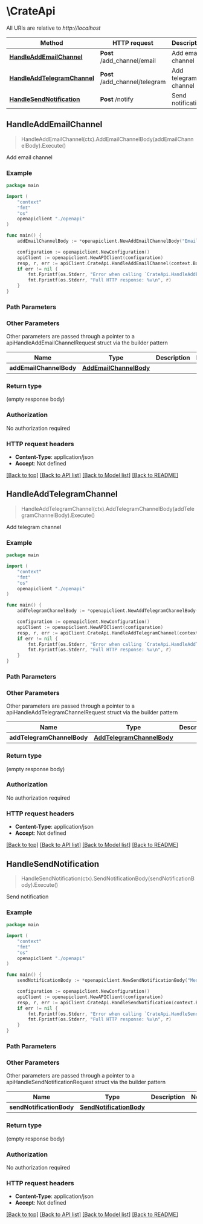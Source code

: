 # \CrateApi

All URIs are relative to *http://localhost*

Method | HTTP request | Description
------------- | ------------- | -------------
[**HandleAddEmailChannel**](CrateApi.md#HandleAddEmailChannel) | **Post** /add_channel/email | Add email channel
[**HandleAddTelegramChannel**](CrateApi.md#HandleAddTelegramChannel) | **Post** /add_channel/telegram | Add telegram channel
[**HandleSendNotification**](CrateApi.md#HandleSendNotification) | **Post** /notify | Send notification



## HandleAddEmailChannel

> HandleAddEmailChannel(ctx).AddEmailChannelBody(addEmailChannelBody).Execute()

Add email channel



### Example

```go
package main

import (
    "context"
    "fmt"
    "os"
    openapiclient "./openapi"
)

func main() {
    addEmailChannelBody := *openapiclient.NewAddEmailChannelBody("Email_example", "UserId_example") // AddEmailChannelBody | 

    configuration := openapiclient.NewConfiguration()
    apiClient := openapiclient.NewAPIClient(configuration)
    resp, r, err := apiClient.CrateApi.HandleAddEmailChannel(context.Background()).AddEmailChannelBody(addEmailChannelBody).Execute()
    if err != nil {
        fmt.Fprintf(os.Stderr, "Error when calling `CrateApi.HandleAddEmailChannel``: %v\n", err)
        fmt.Fprintf(os.Stderr, "Full HTTP response: %v\n", r)
    }
}
```

### Path Parameters



### Other Parameters

Other parameters are passed through a pointer to a apiHandleAddEmailChannelRequest struct via the builder pattern


Name | Type | Description  | Notes
------------- | ------------- | ------------- | -------------
 **addEmailChannelBody** | [**AddEmailChannelBody**](AddEmailChannelBody.md) |  | 

### Return type

 (empty response body)

### Authorization

No authorization required

### HTTP request headers

- **Content-Type**: application/json
- **Accept**: Not defined

[[Back to top]](#) [[Back to API list]](../README.md#documentation-for-api-endpoints)
[[Back to Model list]](../README.md#documentation-for-models)
[[Back to README]](../README.md)


## HandleAddTelegramChannel

> HandleAddTelegramChannel(ctx).AddTelegramChannelBody(addTelegramChannelBody).Execute()

Add telegram channel



### Example

```go
package main

import (
    "context"
    "fmt"
    "os"
    openapiclient "./openapi"
)

func main() {
    addTelegramChannelBody := *openapiclient.NewAddTelegramChannelBody("TelegramUsername_example", "UserId_example") // AddTelegramChannelBody | 

    configuration := openapiclient.NewConfiguration()
    apiClient := openapiclient.NewAPIClient(configuration)
    resp, r, err := apiClient.CrateApi.HandleAddTelegramChannel(context.Background()).AddTelegramChannelBody(addTelegramChannelBody).Execute()
    if err != nil {
        fmt.Fprintf(os.Stderr, "Error when calling `CrateApi.HandleAddTelegramChannel``: %v\n", err)
        fmt.Fprintf(os.Stderr, "Full HTTP response: %v\n", r)
    }
}
```

### Path Parameters



### Other Parameters

Other parameters are passed through a pointer to a apiHandleAddTelegramChannelRequest struct via the builder pattern


Name | Type | Description  | Notes
------------- | ------------- | ------------- | -------------
 **addTelegramChannelBody** | [**AddTelegramChannelBody**](AddTelegramChannelBody.md) |  | 

### Return type

 (empty response body)

### Authorization

No authorization required

### HTTP request headers

- **Content-Type**: application/json
- **Accept**: Not defined

[[Back to top]](#) [[Back to API list]](../README.md#documentation-for-api-endpoints)
[[Back to Model list]](../README.md#documentation-for-models)
[[Back to README]](../README.md)


## HandleSendNotification

> HandleSendNotification(ctx).SendNotificationBody(sendNotificationBody).Execute()

Send notification



### Example

```go
package main

import (
    "context"
    "fmt"
    "os"
    openapiclient "./openapi"
)

func main() {
    sendNotificationBody := *openapiclient.NewSendNotificationBody("Message_example", "UserId_example", "Subject_example") // SendNotificationBody | 

    configuration := openapiclient.NewConfiguration()
    apiClient := openapiclient.NewAPIClient(configuration)
    resp, r, err := apiClient.CrateApi.HandleSendNotification(context.Background()).SendNotificationBody(sendNotificationBody).Execute()
    if err != nil {
        fmt.Fprintf(os.Stderr, "Error when calling `CrateApi.HandleSendNotification``: %v\n", err)
        fmt.Fprintf(os.Stderr, "Full HTTP response: %v\n", r)
    }
}
```

### Path Parameters



### Other Parameters

Other parameters are passed through a pointer to a apiHandleSendNotificationRequest struct via the builder pattern


Name | Type | Description  | Notes
------------- | ------------- | ------------- | -------------
 **sendNotificationBody** | [**SendNotificationBody**](SendNotificationBody.md) |  | 

### Return type

 (empty response body)

### Authorization

No authorization required

### HTTP request headers

- **Content-Type**: application/json
- **Accept**: Not defined

[[Back to top]](#) [[Back to API list]](../README.md#documentation-for-api-endpoints)
[[Back to Model list]](../README.md#documentation-for-models)
[[Back to README]](../README.md)

